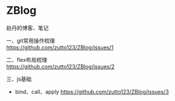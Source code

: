 # ZBlog
赵丹的博客、笔记

一、git常用操作梳理    
https://github.com/zutto123/ZBlog/issues/1

二、flex布局梳理  
https://github.com/zutto123/ZBlog/issues/2

三、js基础
- bind、call、apply
https://github.com/zutto123/ZBlog/issues/3
